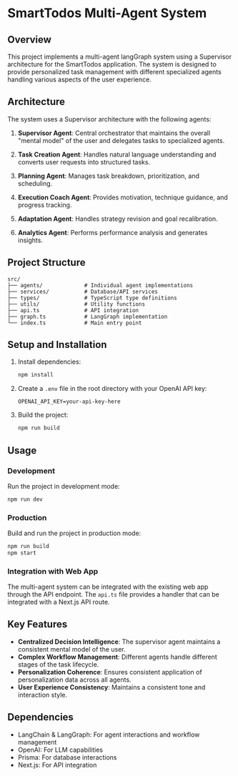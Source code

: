 # SmartTodos Multi-Agent System

## Overview

This project implements a multi-agent langGraph system using a Supervisor architecture for the SmartTodos application. The system is designed to provide personalized task management with different specialized agents handling various aspects of the user experience.

## Architecture

The system uses a Supervisor architecture with the following agents:

1. **Supervisor Agent**: Central orchestrator that maintains the overall "mental model" of the user and delegates tasks to specialized agents.

2. **Task Creation Agent**: Handles natural language understanding and converts user requests into structured tasks.

3. **Planning Agent**: Manages task breakdown, prioritization, and scheduling.

4. **Execution Coach Agent**: Provides motivation, technique guidance, and progress tracking.

5. **Adaptation Agent**: Handles strategy revision and goal recalibration.

6. **Analytics Agent**: Performs performance analysis and generates insights.

## Project Structure

```
src/
├── agents/             # Individual agent implementations
├── services/           # Database/API services
├── types/              # TypeScript type definitions
├── utils/              # Utility functions
├── api.ts              # API integration
├── graph.ts            # LangGraph implementation
└── index.ts            # Main entry point
```

## Setup and Installation

1. Install dependencies:
   ```bash
   npm install
   ```

2. Create a `.env` file in the root directory with your OpenAI API key:
   ```
   OPENAI_API_KEY=your-api-key-here
   ```

3. Build the project:
   ```bash
   npm run build
   ```

## Usage

### Development

Run the project in development mode:

```bash
npm run dev
```

### Production

Build and run the project in production mode:

```bash
npm run build
npm start
```

### Integration with Web App

The multi-agent system can be integrated with the existing web app through the API endpoint. The `api.ts` file provides a handler that can be integrated with a Next.js API route.

## Key Features

- **Centralized Decision Intelligence**: The supervisor agent maintains a consistent mental model of the user.
- **Complex Workflow Management**: Different agents handle different stages of the task lifecycle.
- **Personalization Coherence**: Ensures consistent application of personalization data across all agents.
- **User Experience Consistency**: Maintains a consistent tone and interaction style.

## Dependencies

- LangChain & LangGraph: For agent interactions and workflow management
- OpenAI: For LLM capabilities
- Prisma: For database interactions
- Next.js: For API integration
